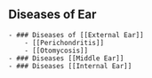 ## Diseases of Ear
	- ### Diseases of [[External Ear]]
		- [[Perichondritis]]
		- [[Otomycosis]]
	- ### Diseases [[Middle Ear]]
	- ### Diseases [[Internal Ear]]